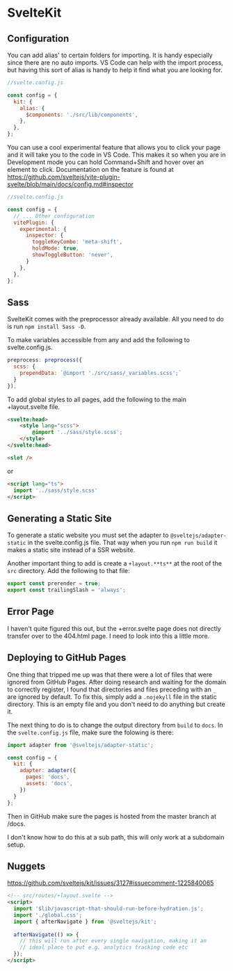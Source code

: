 # SvelteKit

## Configuration

You can add alias' to certain folders for importing. It is handy especially since there are no auto imports. VS Code can help with the import process, but having this sort of alias is handy to help it find what you are looking for.

```js
//svelte.config.js

const config = {
  kit: {
    alias: {
      $components: './src/lib/components',
    },
  },
};
```

You can use a cool experimental feature that allows you to click your page and it will take you to the code in VS Code. This makes it so when you are in Development mode you can hold Command+Shift and hover over an element to click. Documentation on the feature is found at https://github.com/sveltejs/vite-plugin-svelte/blob/main/docs/config.md#inspector

```js
//svelte.config.js

const config = {
  // ... Other configuration
  vitePlugin: {
    experimental: {
      inspector: {
        toggleKeyCombo: 'meta-shift',
        holdMode: true,
        showToggleButton: 'never',
      }
    },
  },
};
```

## Sass

SvelteKit comes with the preprocessor already available. All you need to do is run `npm install Sass -D`. 

To make variables accessible from any and add the following to svelte.config.js.

``` js
preprocess: preprocess({
  scss: {
    prependData: `@import './src/sass/_variables.scss';`
  }
}),
```

To add global styles to all pages, add the following to the main +layout.svelte file.

```html
<svelte:head>
	<style lang="scss">
		@import '../sass/style.scss';
	</style>
</svelte:head>

<slot />
```

or

```html
<script lang="ts">
  import '../sass/style.scss'
</script>
```

## Generating a Static Site

To generate a static website you must set the adapter to `@sveltejs/adapter-static` in the svelte.config.js file. That way when you run `npm run build` it makes a static site instead of a SSR website.

Another important thing to add is create a `+layout.**ts**` at the root of the `src` directory. Add the following to that file:

```ts
export const prerender = true;
export const trailingSlash = 'always';
```

## Error Page

I haven't quite figured this out, but the +error.svelte page does not directly transfer over to the 404.html page. I need to look into this a little more.

## Deploying to GitHub Pages

One thing that tripped me up was that there were a lot of files that were ignored from GitHub Pages. After doing research and waiting for the domain to correctly register, I found that directories and files preceding with an `_` are ignored by default. To fix this, simply add a `.nojekyll` file in the static directory. This is an empty file and you don't need to do anything but create it.

The next thing to do is to change the output directory from `build` to `docs`. In the `svelte.config.js` file, make sure the folowing is there:

```js
import adapter from '@sveltejs/adapter-static';

const config = {
  kit: {
    adapter: adapter({
      pages: 'docs',
      assets: 'docs',
    })
  }
};

```

Then in GitHub make sure the pages is hosted from the master branch at /docs. 

I don't know how to do this at a sub path, this will only work at a subdomain setup.

## Nuggets

https://github.com/sveltejs/kit/issues/3127#issuecomment-1225840065

``` html
<!-- src/routes/+layout.svelte -->
<script>
  import '$lib/javascript-that-should-run-before-hydration.js';
  import './global.css';
  import { afterNavigate } from '@sveltejs/kit';
  
  afterNavigate(() => {
    // this will run after every single navigation, making it an
    // ideal place to put e.g. analytics tracking code etc
  });
</script>
```
